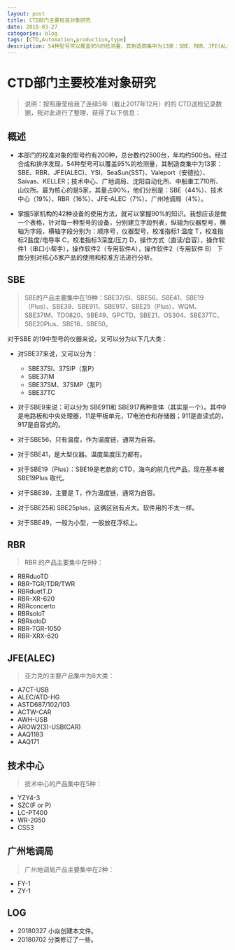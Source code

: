 ```yaml
---
layout: post
title: CTD部门主要校准对象研究
date: 2018-03-27
categories: blog
tags: [CTD,Automation,production,type]
description: 54种型号可以覆盖95%的检测量，其制造商集中为13家：SBE、RBR、JFE(ALEC)、YSI、SeaSun(SST)、Valeport（安德拉）、Saivas、KELLER；技术中心、广地调局、沈阳自动化所、中船重工710所、山仪所。。
---
```


# CTD部门主要校准对象研究
> 说明：按照康莹给我了连续5年（截止2017年12月）的的 CTD送检记录数据，我对此进行了整理，获得了以下信息：

## 概述

- 本部门的校准对象的型号约有200种，总台数约2500台，年均约500台。经过合成和排序发现，54种型号可以覆盖95%的检测量，其制造商集中为13家：SBE、RBR、JFE(ALEC)、YSI、SeaSun(SST)、Valeport（安德拉）、Saivas、KELLER；技术中心、广地调局、沈阳自动化所、中船重工710所、山仪所。最为核心的是5家，其量占90%，他们分别是：SBE（44%）、技术中心（19%）、RBR（16%）、JFE-ALEC（7%）、广州地调局（4%）。

- 掌握5家机构的42种设备的使用方法，就可以掌握90%的知识。我想应该是做一个表格，针对每一种型号的设备，分别建立字段列表，纵轴为仪器型号，横轴为字段，横轴字段分别为：顺序号，仪器型号，校准指标1 温度 T，校准指标2盐度/电导率 C，校准指标3深度/压力 D，操作方式（直读/自容），操作软件1（串口小帮手），操作软件2（专用软件A），操作软件2（专用软件 B）
下面分别对核心5家产品的使用和校准方法进行分析。


## SBE

> SBE的产品主要集中在19种：SBE37/SI、SBE56、SBE41、SBE19（Plus）、SBE39、SBE911、SBE917、SBE25（Plus）、WQM、SBE37IM、TD0820、SBE49、GPCTD、SBE21、OS304、SBE37TC、SBE20Plus、SBE16、SBE50。

对于SBE 的19中型号的仪器来说，又可以分为以下几大类：

- 对SBE37来说，又可以分为：
  - SBE37SI、37SIP（泵P）
  - SBE37IM
  - SBE37SM、37SMP（泵P）
  - SBE37TC

- 对于SBE9来说：可以分为 SBE911和 SBE917两种变体（其实是一个）。其中9是电路板和中央处理器，11是甲板单元，17电池仓和存储器；911是直读式的，917是自容式的。

- 对于SBE56，只有温度，作为温度链，通常为自容。

- 对于SBE41，是大型仪器。温度盐度压力都有。

- 对于SBE19（Plus）：SBE19是老款的 CTD，海鸟的前几代产品，现在基本被 SBE19Plus 取代。

- 对于SBE39，主要是 T，作为温度链，通常为自容。

- 对于SBE25和 SBE25plus，这俩区别有点大。软件用的不太一样。

- 对于SBE49，一般为小型，一般放在浮标上。

## RBR
>RBR 的产品主要集中在9种：

- RBRduoTD
- RBR-TGR/TDR/TWR
- RBRduetT.D
- RBR-XR-620
- RBRconcerto
- RBRsoloT
- RBRsoloD
- RBR-TGR-1050
- RBR-XRX-620

## JFE(ALEC)
>亚力克的主要产品集中为8大类：

- A7CT-USB
- ALEC/ATD-HG
- ASTD687/102/103
- ACTW-CAR
- AWH-USB
- AROW2(3)-USB(CAR)
- AAQ1183
- AAQ171

## 技术中心
> 技术中心的产品集中在5种：

- YZY4-3
- SZC(F or P)
- LC-PT400
- WR-2050
- CSS3

## 广州地调局
>广州地调局产品主要集中在2种：

- FY-1
- ZY-1





## LOG
- 20180327 小焱创建本文件。
- 20180702 分类修订了一些。
